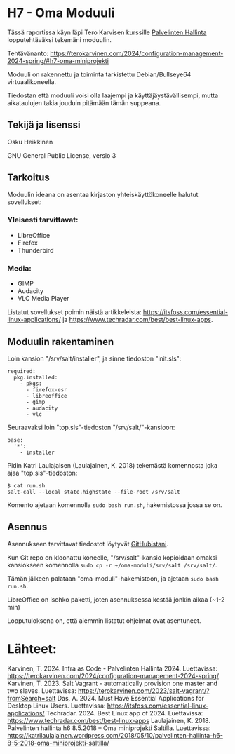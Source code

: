 # H7 - Oma Moduuli

Tässä raportissa käyn läpi Tero Karvisen kurssille [Palvelinten Hallinta](https://terokarvinen.com/2024/configuration-management-2024-spring/) lopputehtäväksi tekemäni moduulin.

Tehtävänanto: https://terokarvinen.com/2024/configuration-management-2024-spring/#h7-oma-miniprojekti

Moduuli on rakennettu ja toiminta tarkistettu Debian/Bullseye64 virtuaalikoneella.

Tiedostan että moduuli voisi olla laajempi ja käyttäjäystävällisempi, mutta aikataulujen takia jouduin pitämään tämän suppeana.

## Tekijä ja lisenssi

Osku Heikkinen

GNU General Public License, versio 3

## Tarkoitus

Moduulin ideana on asentaa kirjaston yhteiskäyttökoneelle halutut sovellukset:

### Yleisesti tarvittavat:

- LibreOffice
- Firefox
- Thunderbird

### Media:

- GIMP
- Audacity
- VLC Media Player

Listatut sovellukset poimin näistä artikkeleista: https://itsfoss.com/essential-linux-applications/ ja https://www.techradar.com/best/best-linux-apps.

## Moduulin rakentaminen

Loin kansion "/srv/salt/installer", ja sinne tiedoston "init.sls":

    required:
      pkg.installed:
        - pkgs:
          - firefox-esr
          - libreoffice
          - gimp
          - audacity
          - vlc

Seuraavaksi loin "top.sls"-tiedoston "/srv/salt/"-kansioon:

    base:
      '*':
        - installer

Pidin Katri Laulajaisen (Laulajainen, K. 2018) tekemästä komennosta joka ajaa "top.sls"-tiedoston:

    $ cat run.sh
    salt-call --local state.highstate --file-root /srv/salt

Komento ajetaan komennolla `sudo bash run.sh`, hakemistossa jossa se on.

## Asennus

Asennukseen tarvittavat tiedostot löytyvät [GitHubistani](https://github.com/rakkitect/oma-moduli.git).

Kun Git repo on kloonattu koneelle, "/srv/salt"-kansio kopioidaan omaksi kansiokseen komennolla `sudo cp -r ~/oma-moduli/srv/salt /srv/salt/`.

Tämän jälkeen palataan "oma-moduli"-hakemistoon, ja ajetaan `sudo bash run.sh`.

LibreOffice on isohko paketti, joten asennuksessa kestää jonkin aikaa (~1-2 min)

Lopputuloksena on, että aiemmin listatut ohjelmat ovat asentuneet.

# Lähteet:

Karvinen, T. 2024. Infra as Code - Palvelinten Hallinta 2024. Luettavissa: https://terokarvinen.com/2024/configuration-management-2024-spring/
Karvinen, T. 2023. Salt Vagrant - automatically provision one master and two slaves. Luettavissa: https://terokarvinen.com/2023/salt-vagrant/?fromSearch=salt
Das, A. 2024. Must Have Essential Applications for Desktop Linux Users. Luettavissa: https://itsfoss.com/essential-linux-applications/
Techradar. 2024. Best Linux app of 2024. Luettavissa: https://www.techradar.com/best/best-linux-apps
Laulajainen, K. 2018. Palvelinten hallinta h6 8.5.2018 – Oma miniprojekti Saltilla. Luettavissa: https://katrilaulajainen.wordpress.com/2018/05/10/palvelinten-hallinta-h6-8-5-2018-oma-miniprojekti-saltilla/
